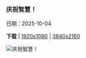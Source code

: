 ### 庆祝智慧！

日期：2025-10-04

**下载**  |  [1920x1080](https://cn.bing.com/th?id=OHR.TeacherOwl_ZH-CN8289875605_1920x1080.jpg)  |  [3840x2160](https://cn.bing.com/th?id=OHR.TeacherOwl_ZH-CN8289875605_UHD.jpg)

![庆祝智慧！](https://cn.bing.com/th?id=OHR.TeacherOwl_ZH-CN8289875605_1920x1080.jpg "中欧森林里的鬼鸮 (© Ondrej Prosicky/Alamy)")

